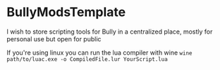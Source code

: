 # BullyModsTemplate
I wish to store scripting tools for Bully in a centralized place, mostly for personal use but open for public

If you're using linux you can run the lua compiler with wine `wine path/to/luac.exe -o CompiledFile.lur YourScript.lua`